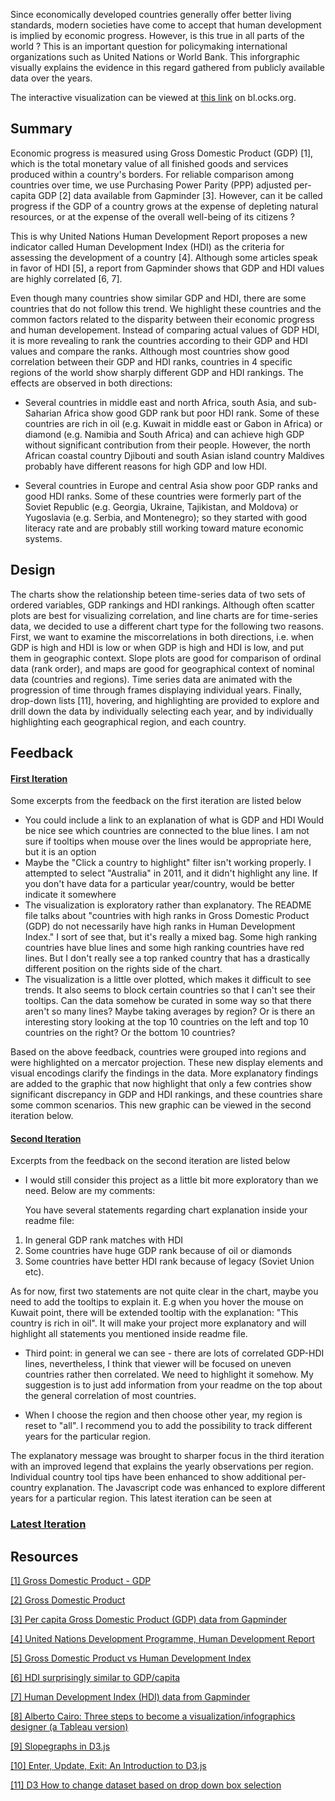Since economically developed countries generally offer better living standards, modern societies have come to accept that human development is implied by economic progress. However, is this true in all parts of the world ? This is an important question for policymaking international organizations such as United Nations or World Bank. This inforgraphic visually explains the evidence in this regard gathered from publicly available data over the years. 

The interactive visualization can be viewed at [this link][ITER_LATEST] on bl.ocks.org.

## Summary ##
Economic progress is measured using Gross Domestic Product (GDP) [1], which is the total monetary value of all finished goods and services produced within a country's borders. For reliable comparison among countries over time, we use Purchasing Power Parity (PPP) adjusted per-capita GDP [2] data available from Gapminder [3]. However, can it be called progress if the GDP of a country grows at the expense of depleting natural resources, or at the expense of the overall well-being of its citizens ?

This is why United Nations Human Development Report proposes a new indicator called Human Development Index (HDI) as the criteria for assessing the development of a country [4]. Although some articles speak in favor of HDI [5], a report from Gapminder shows that GDP and HDI values are highly correlated [6, 7]. 

Even though many countries show similar GDP and HDI, there are some countries that do not follow this trend. We highlight these countries and the common factors related to the disparity between their economic progress and human developement. Instead of comparing actual values of GDP HDI, it is more revealing to rank the countries according to their GDP and HDI values and compare the ranks. Although most countries show good correlation between their GDP and HDI ranks, countries in 4 specific regions of the world show sharply different GDP and HDI rankings. The effects are observed in both directions:

* Several countries in middle east and north Africa, south Asia, and sub-Saharian Africa show good GDP rank but poor HDI rank. Some of these countries are rich in  oil (e.g. Kuwait in middle east or Gabon in Africa) or diamond (e.g. Namibia and South Africa) and can achieve high GDP without significant contribution from their people. However, the north African coastal country Djibouti and south Asian island country Maldives probably have different reasons for high GDP and low HDI.

* Several countries in Europe and central Asia show poor GDP ranks and good HDI ranks. Some of these countries were formerly part of the Soviet Republic (e.g. Georgia, Ukraine, Tajikistan, and Moldova) or Yugoslavia (e.g. Serbia, and Montenegro); so they started with good literacy rate and are probably still working toward mature economic systems. 

## Design ##
The charts show the relationship beteen time-series data of two sets of ordered variables, GDP rankings and HDI rankings. Although often scatter plots are best for visualizing correlation, and line charts are for time-series data, we decided to use a different chart type for the following two reasons. First, we want to examine the miscorrelations in both directions, i.e. when GDP is high and HDI is low or when GDP is high and HDI is low, and put them in geographic context. Slope plots are good for comparison of ordinal data (rank order), and maps are good for geographical context of nominal data (countries and regions). Time series data are animated with the progression of time through frames displaying individual years. Finally, drop-down lists [11], hovering, and highlighting are provided to explore and drill down the data by individually selecting each year, and by individually highlighting each geographical region, and each country.

## Feedback ##

#### [First Iteration][ITER1]

Some excerpts from the feedback on the first iteration are listed below  

 * You could include a link to an explanation of what is GDP and HDI
Would be nice see which countries are connected to the blue lines. I am not sure if tooltips when mouse over the lines would be appropriate here, but it is an option
 * Maybe the "Click a country to highlight" filter isn't working properly. I attempted to select "Australia" in 2011, and it didn't highlight any line. If you don't have data for a particular year/country, would be better indicate it somewhere
 * The visualization is exploratory rather than explanatory. The README file talks about "countries with high ranks in Gross Domestic Product (GDP) do not necessarily have high ranks in Human Development Index." I sort of see that, but it's really a mixed bag. Some high ranking countries have blue lines and some high ranking countries have red lines. But I don't really see a top ranked country that has a drastically different position on the rights side of the chart.
 * The visualization is a little over plotted, which makes it difficult to see trends. It also seems to block certain countries so that I can't see their tooltips. Can the data somehow be curated in some way so that there aren't so many lines? Maybe taking averages by region? Or is there an interesting story looking at the top 10 countries on the left and top 10 countries on the right? Or the bottom 10 countries?

Based on the above feedback, countries were grouped into regions and were highlighted on a mercator projection. These new display elements and visual encodings clarify the findings in the data. More explanatory findings are added to the graphic that now highlight that only a few contries show significant discrepancy in GDP and HDI rankings, and these countries share some common scenarios. This new graphic can be viewed in the second iteration below.

#### [Second Iteration][ITER2]

Excerpts from the feedback on the second iteration are listed below

* I would still consider this project as a little bit more exploratory than we need. Below are my comments:

  You have several statements regarding chart explanation inside your readme file:

 1. In general GDP rank matches with HDI
 1. Some countries have huge GDP rank because of oil or diamonds
 1. Some countries have better HDI rank because of legacy (Soviet Union etc).

 As for now, first two statements are not quite clear in the chart, maybe you need to add the tooltips to explain it. E.g when you hover the mouse on Kuwait point, there will be extended tooltip with the explanation: "This country is rich in oil". It will make your project more explanatory and will highlight all statements you mentioned inside readme file.

* Third point: in general we can see - there are lots of correlated GDP-HDI lines, nevertheless, I think that viewer will be focused on uneven countries rather then correlated. We need to highlight it somehow. My suggestion is to just add information from your readme on the top about the general correlation of most countries.

* When I choose the region and then choose other year, my region is reset to "all". I recommend you to add the possibility to track different years for the particular region.

The explanatory message was brought to sharper focus in the third iteration with an improved legend that explains the yearly observations per region. Individual country tool tips have been enhanced to show additional  per-country explanation. The Javascript code was enhanced to explore different years for a particular region. This latest iteration can be seen at

### [Latest Iteration][ITER_LATEST]

[ITER1]:http://bl.ocks.org/samitchaudhuri/raw/ca86c5df0608309c44b9/
[ITER2]:http://bl.ocks.org/samitchaudhuri/raw/22ff8b1d7410000417a6/
[ITER_LATEST]: http://bl.ocks.org/samitchaudhuri/raw/e0b4b770a9d21d121293/

## Resources ##
[[1] Gross Domestic Product - GDP](http://www.investopedia.com/terms/g/gdp.asp)

[[2] Gross Domestic Product](https://en.wikipedia.org/wiki/Gross_domestic_product)

[[3] Per capita Gross Domestic Product (GDP) data from Gapminder](http://spreadsheets.google.com/pub?key=0AkBd6lyS3EmpdHo5S0J6ekhVOF9QaVhod05QSGV4T3c&output=xls)

[[4] United Nations Development Programme, Human Development Report](http://hdr.undp.org/en/content/human-development-index-hdi)

[[5] Gross Domestic Product vs Human Development Index](http://www.statemaster.com/article/Gross-Domestic-Product-vs-Human-Development-Index)

[[6] HDI surprisingly similar to GDP/capita](http://www.gapminder.org/news/hdi-surprisingly-similar-to-gdpcapita/)

[[7] Human Development Index (HDI) data from Gapminder](http://spreadsheets.google.com/pub?key=tyadrylIpQ1K_iHP407374Q&output=xls)

[[8] Alberto Cairo: Three steps to become a visualization/infographics designer (a Tableau version)](http://vizwiz.blogspot.com/2013/01/alberto-cairo-three-steps-to-become.html)

[[9] Slopegraphs in D3.js](http://vandykeindustries.com/slopegraphs-d3.html)

[[10] Enter, Update, Exit: An Introduction to D3.js](https://medium.com/@c_behrens/enter-update-exit-6cafc6014c36)

[[11] D3 How to change dataset based on drop down box selection](http://stackoverflow.com/questions/24193593/d3-how-to-change-dataset-based-on-drop-down-box-selection)
